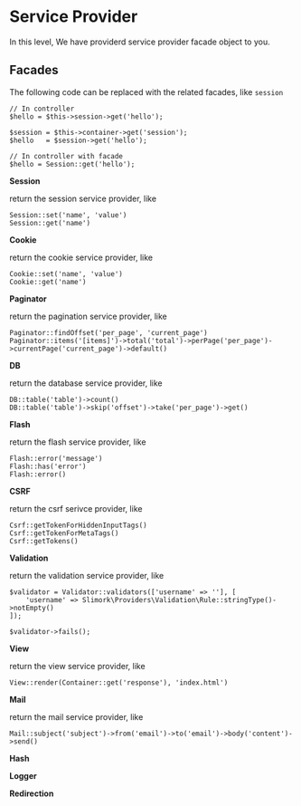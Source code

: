 # Service Provider

In this level, We have providerd service provider facade object to you.

## Facades

The following code can be replaced with the related facades, like `session`

    // In controller
    $hello = $this->session->get('hello');

    $session = $this->container->get('session');
    $hello   = $session->get('hello');

    // In controller with facade
    $hello = Session::get('hello');

**Session**

return the session service provider, like

    Session::set('name', 'value')
    Session::get('name')

**Cookie**

return the cookie service provider, like

    Cookie::set('name', 'value')
    Cookie::get('name')

**Paginator**

return the pagination service provider, like


    Paginator::findOffset('per_page', 'current_page')
    Paginator::items('[items]')->total('total')->perPage('per_page')->currentPage('current_page')->default()

**DB**

return the database service provider, like

    DB::table('table')->count()
    DB::table('table')->skip('offset')->take('per_page')->get()

**Flash**

return the flash service provider, like

    Flash::error('message')
    Flash::has('error')
    Flash::error()

**CSRF**

return the csrf serivce provider, like

    Csrf::getTokenForHiddenInputTags()
    Csrf::getTokenForMetaTags()
    Csrf::getTokens()

**Validation**

return the validation service provider, like

    $validator = Validator::validators(['username' => ''], [
        'username' => Slimork\Providers\Validation\Rule::stringType()->notEmpty()
    ]);

    $validator->fails();

**View**

return the view service provider, like

    View::render(Container::get('response'), 'index.html')

**Mail**

return the mail service provider, like

    Mail::subject('subject')->from('email')->to('email')->body('content')->send()

**Hash**



**Logger**



**Redirection**
